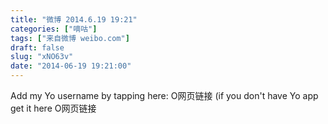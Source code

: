 ```yaml
---
title: "微博 2014.6.19 19:21"
categories: ["嘀咕"]
tags: ["来自微博 weibo.com"]
draft: false
slug: "xNO63v"
date: "2014-06-19 19:21:00"
---
```


<p>Add my Yo username by tapping here: O网页链接    (if you don't have Yo app get it here O网页链接 ​​​​</p>
